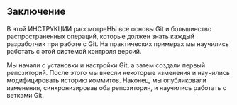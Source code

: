 ## Заключение

В этой ИНСТРУКЦИИ рассмотреНЫ все основы Git и большинство распространенных операций, которые должен знать каждый разработчик при работе с Git. На практических примерах мы научились работать с этой системой контроля версий.

Мы начали с установки и настройки Git, а затем создали первый репозиторий. После этого мы внесли некоторые изменения и научились модифицировать историю коммитов. Наконец, мы опубликовали изменения, синхронизировав оба репозитория, и научились работать с ветками Git.